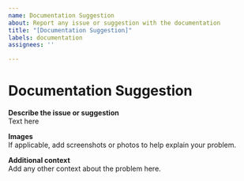 ```yaml
---
name: Documentation Suggestion
about: Report any issue or suggestion with the documentation
title: "[Documentation Suggestion]"
labels: documentation
assignees: ''

---
```


# Documentation Suggestion

**Describe the issue or suggestion**  
Text here

**Images**  
If applicable, add screenshots or photos to help explain your problem.

**Additional context**  
Add any other context about the problem here.
